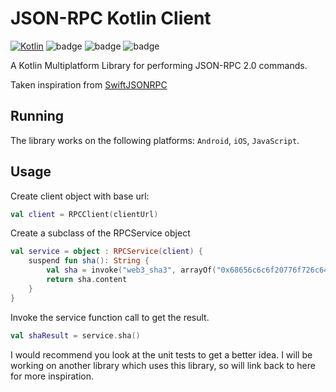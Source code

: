 # JSON-RPC Kotlin Client 

[![Kotlin](https://img.shields.io/badge/kotlin-1.7.10-blue.svg)](http://kotlinlang.org) 
![badge][badge-android] 
![badge][badge-native] 
![badge][badge-js]

A Kotlin Multiplatform Library for performing JSON-RPC 2.0 commands. 

Taken inspiration from [SwiftJSONRPC](https://github.com/kolyasev/SwiftJSONRPC)

## Running
The library works on the following platforms: `Android`, `iOS`, `JavaScript`. 

## Usage
Create client object with base url:

```kotlin
val client = RPCClient(clientUrl)
```

Create a subclass of the RPCService object

```kotlin
val service = object : RPCService(client) {
    suspend fun sha(): String {
        val sha = invoke("web3_sha3", arrayOf("0x68656c6c6f20776f726c64"))
        return sha.content
    }
}
```

Invoke the service function call to get the result.

```kotlin
val shaResult = service.sha()
```

I would recommend you look at the unit tests to get a better idea. I will be working on another library which uses this library, so will link back to here for more inspiration.

[badge-android]: http://img.shields.io/badge/platform-android-brightgreen.svg?style=flat
[badge-native]: http://img.shields.io/badge/platform-native-lightgrey.svg?style=flat
[badge-js]: http://img.shields.io/badge/platform-js-yellow.svg?style=flat
